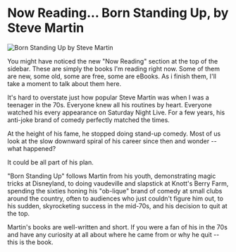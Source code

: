 # Now Reading... Born Standing Up, by Steve Martin

![Born Standing Up by Steve Martin](http://ecx.images-amazon.com/images/I/41U9%2Bvy3OTL._AA240_.jpg)

You might have noticed the new "Now Reading" section at the top of the sidebar. These are simply the books I'm reading right now. Some of them are new, some old, some are free, some are eBooks. As i finish them, I'll take a moment to talk about them here.

It's hard to overstate just how popular Steve Martin was when I was a teenager in the 70s. Everyone knew all his routines by heart. Everyone watched his every appearance on Saturday Night Live. For a few years, his anti-joke brand of comedy perfectly matched the times.

At the height of his fame, he stopped doing stand-up comedy. Most of us look at the slow downward spiral of his career since then and wonder -- what happened?

It could be all part of his plan.

"Born Standing Up" follows Martin from his youth, demonstrating magic tricks at Disneyland, to doing vaudeville and slapstick at Knott's Berry Farm, spending the sixties honing his "ob-lique" brand of comedy at small clubs around the country, often to audiences who just couldn't figure him out, to his sudden, skyrocketing success in the mid-70s, and his decision to quit at the top.

Martin's books are well-written and short. If you were a fan of his in the 70s and have any curiosity at all about where he came from or why he quit -- this is the book.

